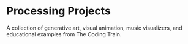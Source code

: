 # Processing Projects
A collection of generative art, visual animation, music visualizers, and educational examples from The Coding Train.

